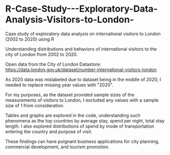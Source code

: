 # R-Case-Study---Exploratory-Data-Analysis-Visitors-to-London-
Case study of exploratory data analysis on international visitors to London (2002 to 2020) using R

Understanding distributions and behaviors of international visitors to the city of London from 2002 to 2020.

Open data from the City of London Datastore: https://data.london.gov.uk/dataset/number-international-visitors-london

As 2020 data was mislabeled due to dataset being in the middle of 2020, I needed to replace missing year values with "2020".

For my purposes, as the dataset provided sample sizes of the measurements of visitors to London, I excluded any values with a
sample size of 1 from consideration. 

Tables and graphs are explored in the code, understanding such phenomena as the top countries by average stay, spend per night,
total stay length. I also explored distributions of spend by mode of transportation entering the country and purpose of visit.

These findings can have poignant business applications for city planning, commercial development, and tourism promotion.
